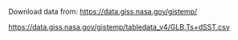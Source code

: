 Download data from:
https://data.giss.nasa.gov/gistemp/

https://data.giss.nasa.gov/gistemp/tabledata_v4/GLB.Ts+dSST.csv

